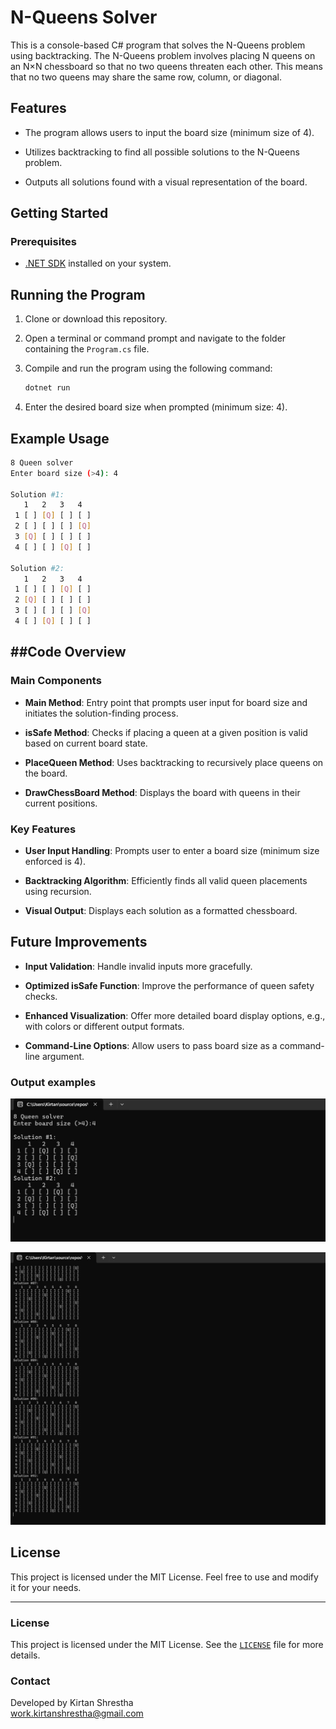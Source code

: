 N-Queens Solver
===============

This is a console-based C# program that solves the N-Queens problem using backtracking. The N-Queens problem involves placing N queens on an N×N chessboard so that no two queens threaten each other. This means that no two queens may share the same row, column, or diagonal.

Features
--------

*   The program allows users to input the board size (minimum size of 4).
    
*   Utilizes backtracking to find all possible solutions to the N-Queens problem.
    
*   Outputs all solutions found with a visual representation of the board.
    

Getting Started
---------------

### Prerequisites

*   [.NET SDK](https://dotnet.microsoft.com/download) installed on your system.
    



## Running the Program

1. Clone or download this repository.
2. Open a terminal or command prompt and navigate to the folder containing the `Program.cs` file.
3. Compile and run the program using the following command:

   ```bash
   dotnet run
    ```
4.  Enter the desired board size when prompted (minimum size: 4).
    

## Example Usage


```bash
8 Queen solver
Enter board size (>4): 4

Solution #1:
   1   2   3   4
 1 [ ] [Q] [ ] [ ]
 2 [ ] [ ] [ ] [Q]
 3 [Q] [ ] [ ] [ ]
 4 [ ] [ ] [Q] [ ]

Solution #2:
   1   2   3   4
 1 [ ] [ ] [Q] [ ]
 2 [Q] [ ] [ ] [ ]
 3 [ ] [ ] [ ] [Q]
 4 [ ] [Q] [ ] [ ]
```
##Code Overview
-------------

### Main Components

*   **Main Method**: Entry point that prompts user input for board size and initiates the solution-finding process.
    
*   **isSafe Method**: Checks if placing a queen at a given position is valid based on current board state.
    
*   **PlaceQueen Method**: Uses backtracking to recursively place queens on the board.
    
*   **DrawChessBoard Method**: Displays the board with queens in their current positions.
    

### Key Features

*   **User Input Handling**: Prompts user to enter a board size (minimum size enforced is 4).
    
*   **Backtracking Algorithm**: Efficiently finds all valid queen placements using recursion.
    
*   **Visual Output**: Displays each solution as a formatted chessboard.
    

Future Improvements
-------------------

*   **Input Validation**: Handle invalid inputs more gracefully.
    
*   **Optimized isSafe Function**: Improve the performance of queen safety checks.
    
*   **Enhanced Visualization**: Offer more detailed board display options, e.g., with colors or different output formats.
    
*   **Command-Line Options**: Allow users to pass board size as a command-line argument.

### Output examples
![Alt Text](assets/4.png)

![Alt Text](assets/8.png)

License
-------

This project is licensed under the MIT License. Feel free to use and modify it for your needs.

---
### License
This project is licensed under the MIT License. See the [`LICENSE`](LICENSE) file for more details.

### Contact
Developed by Kirtan Shrestha   
[work.kirtanshrestha@gmail.com](mailto:work.kirtanshrestha@gmail.com)

